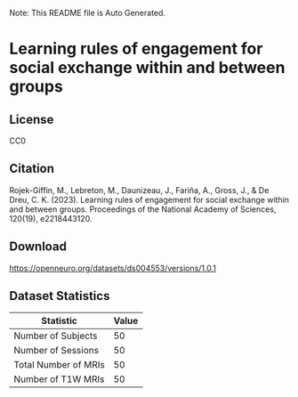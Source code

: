 Note: This README file is Auto Generated.

# Learning rules of engagement for social exchange within and between groups

## License

CC0

## Citation

Rojek-Giffin, M., Lebreton, M., Daunizeau, J., Fariña, A., Gross, J., & De Dreu, C. K. (2023). Learning rules of engagement for social exchange within and between groups. Proceedings of the National Academy of Sciences, 120(19), e2218443120.

## Download

https://openneuro.org/datasets/ds004553/versions/1.0.1

## Dataset Statistics

| Statistic | Value |
| --- | --- |
| Number of Subjects | 50 |
| Number of Sessions | 50 |
| Total Number of MRIs | 50 |
| Number of T1W MRIs | 50 |

